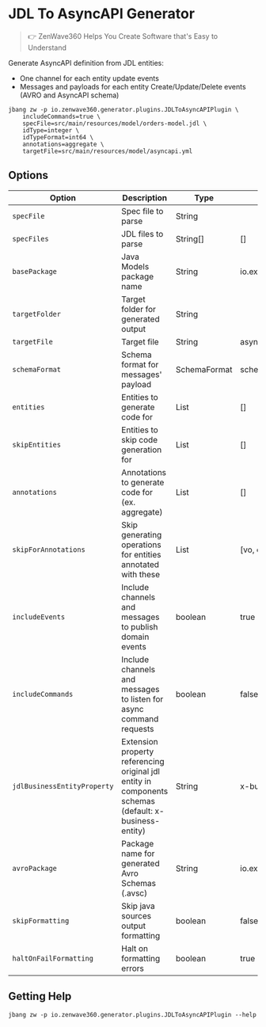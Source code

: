 # JDL To AsyncAPI Generator
> 👉 ZenWave360 Helps You Create Software that's Easy to Understand

Generate AsyncAPI definition from JDL entities:

- One channel for each entity update events
- Messages and payloads for each entity Create/Update/Delete events (AVRO and AsyncAPI schema)

```shell
jbang zw -p io.zenwave360.generator.plugins.JDLToAsyncAPIPlugin \
    includeCommands=true \
    specFile=src/main/resources/model/orders-model.jdl \
    idType=integer \
    idTypeFormat=int64 \
    annotations=aggregate \
    targetFile=src/main/resources/model/asyncapi.yml
```

## Options

| **Option**                  | **Description**                                                                                       | **Type**     | **Default**             | **Values**   |
|-----------------------------|-------------------------------------------------------------------------------------------------------|--------------|-------------------------|--------------|
| `specFile`                  | Spec file to parse                                                                                    | String       |                         |              |
| `specFiles`                 | JDL files to parse                                                                                    | String[]     | []                      |              |
| `basePackage`               | Java Models package name                                                                              | String       | io.example.domain.model |              |
| `targetFolder`              | Target folder for generated output                                                                    | String       |                         |              |
| `targetFile`                | Target file                                                                                           | String       | asyncapi.yml            |              |
| `schemaFormat`              | Schema format for messages' payload                                                                   | SchemaFormat | schema                  | schema, avro |
| `entities`                  | Entities to generate code for                                                                         | List         | []                      |              |
| `skipEntities`              | Entities to skip code generation for                                                                  | List         | []                      |              |
| `annotations`               | Annotations to generate code for (ex. aggregate)                                                      | List         | []                      |              |
| `skipForAnnotations`        | Skip generating operations for entities annotated with these                                          | List         | [vo, embedded, skip]    |              |
| `includeEvents`             | Include channels and messages to publish domain events                                                | boolean      | true                    |              |
| `includeCommands`           | Include channels and messages to listen for async command requests                                    | boolean      | false                   |              |
| `jdlBusinessEntityProperty` | Extension property referencing original jdl entity in components schemas (default: x-business-entity) | String       | x-business-entity       |              |
| `avroPackage`               | Package name for generated Avro Schemas (.avsc)                                                       | String       | io.example.domain.model |              |
| `skipFormatting`            | Skip java sources output formatting                                                                   | boolean      | false                   |              |
| `haltOnFailFormatting`      | Halt on formatting errors                                                                             | boolean      | true                    |              |

## Getting Help

```shell
jbang zw -p io.zenwave360.generator.plugins.JDLToAsyncAPIPlugin --help
```
